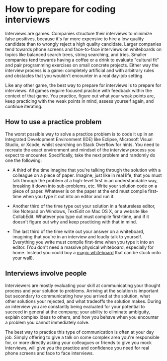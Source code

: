 # How to prepare for coding interviews

Interviews are games. Companies structure their interviews to minimize false positives, because it's far more expensive to hire a low quality candidate than to wrongly reject a high quality candidate. Larger companies tend towards phone screens and face-to-face interviews on whiteboards on topics like balanced search trees, string searching, and tries. Smaller companies tend towards having a coffee or a drink to evaluate "cultural fit" and pair programming exercises on small concrete projects. Either way the interview process is a game: completely artificial and with arbitrary rules and obstacles that you wouldn't encounter in a real day-job setting.

Like any other game, the best way to prepare for interviews is to prepare for interviews. All games require focused practice with feedback within the context of that game. You practice, figure out what your weak points are, keep practicing with the weak points in mind, assess yourself again, and continue iterating.

## How to use a practice problem

The worst possible way to solve a practice problem is to code it up in an Integrated Development Environment (IDE) like Eclipse, Microsoft Visual Studio, or Xcode, whilst searching on Stack Overflow for hints. You need to recreate the exact environment and mindset of the interview process you expect to encounter. Specifically, take the next problem and randomly do one the following:

-   A third of the time imagine that you're talking through the solution with a colleague on a piece of paper. Imagine, just like in real life, that you must talk through the problem at a high-level first in an understandable way, breaking it down into sub-problems, etc. Write your solution code on a piece of paper. Whatever is on the paper at the end must compile first-time when you type it out into an editor and run it.

-   Another third of the time type out your solution in a featureless editor, like Notepad on Windows, TextEdit on Mac OS X, or a website like CollabEdit. Whatever you type out must compile first-time, and if it doesn't figure out why and keep practicing with that in mind.

-   The last third of the time write out your answer on a whiteboard, imagining that you're in an interview and loudly talk to yourself. Everything you write must compile first-time when you type it into an editor. (You don't need a massive physical whiteboard, especially for home. Instead you could buy a [magic whiteboard](http://www.amazon.co.uk/Magic-Whiteboard-MAGICWHITE/dp/B001P5UAV8/ref=sr_1_1?ie=UTF8&qid=1428285789&sr=8-1&keywords=magic+whiteboard) that can be stuck onto your wall).

## Interviews involve people

Interviewers are mostly evaluating your skill at communicating your thought process and your solution to problems. Arriving at the solution is important but secondary to communicating how you arrived at the solution, what other solutions your rejected, and what tradeoffs the solution makes. During an interview you are constantly being evaluated for your potential to succeed in general at the company; your ability to eliminate ambiguity, explain complex ideas to others, and how you behave when you encounter a problem you cannot immediately solve.

The best way to practice this type of communication is often at your day job. Simply offering to give a talk on some complex area you're responsible for, or more directly asking your colleagues or friends to give you mock interviews, will give you the practice and confidence you need for real phone screens and face to face interviews.

